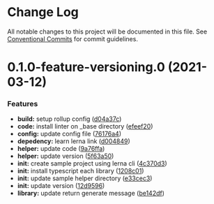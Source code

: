 # Change Log

All notable changes to this project will be documented in this file.
See [Conventional Commits](https://conventionalcommits.org) for commit guidelines.

# 0.1.0-feature-versioning.0 (2021-03-12)


### Features

* **build:** setup rollup config ([d04a37c](https://github.com/irfanandriansyah1997/lerna/commit/d04a37c634fe958352f03746d1afd4acb524cf87))
* **code:** install linter on _base directory ([efeef20](https://github.com/irfanandriansyah1997/lerna/commit/efeef2029fc7221b746bdfd3674f463fa8a19a22))
* **config:** update config file ([76176a4](https://github.com/irfanandriansyah1997/lerna/commit/76176a42a39e9ea1350098477b9256f683d4d742))
* **depedency:** learn lerna link ([d004849](https://github.com/irfanandriansyah1997/lerna/commit/d0048496e8689207d809e5a407818af76d274237))
* **helper:** update code ([9a76ffa](https://github.com/irfanandriansyah1997/lerna/commit/9a76ffa3a8364c01964f27b3175c1df277c550a4))
* **helper:** update version ([5f63a50](https://github.com/irfanandriansyah1997/lerna/commit/5f63a50d410c41d21bf6e5dfca73514b965026ed))
* **init:** create sample project using lerna cli ([4c370d3](https://github.com/irfanandriansyah1997/lerna/commit/4c370d31166b951eaf7fa6b000795482a902865d))
* **init:** install typescript each library ([1208c01](https://github.com/irfanandriansyah1997/lerna/commit/1208c01fdb408b15a729b28acecd6fdf6196c635))
* **init:** update sample helper directory ([e33cec3](https://github.com/irfanandriansyah1997/lerna/commit/e33cec34da0d9c798a77a4a4508e55f3826d9427))
* **init:** update version ([12d9596](https://github.com/irfanandriansyah1997/lerna/commit/12d9596a4063b55a257ce73b90f0f90addc85989))
* **library:** update return generate message ([be142df](https://github.com/irfanandriansyah1997/lerna/commit/be142df4c9522a25644e9ae08d929874c636d30e))
